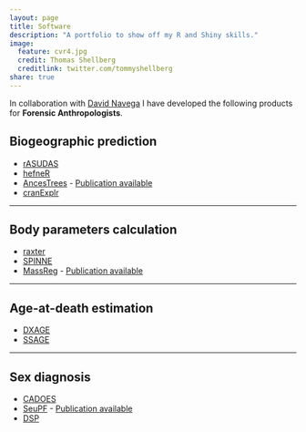 ```yaml
---
layout: page
title: Software
description: "A portfolio to show off my R and Shiny skills."
image:
  feature: cvr4.jpg
  credit: Thomas Shellberg
  creditlink: twitter.com/tommyshellberg
share: true
---
```


In collaboration with <a href = "https://github.com/dsnavega/" target = "_blank">David Navega</a> I have developed the following products for **Forensic Anthropologists**.

## Biogeographic prediction

* <a href="http://osteomics.com/rASUDAS" target = "_blank">rASUDAS</a>
* <a href="http://osteomics.com/hefneR" target = "_blank">hefneR</a>
* <a href="http://osteomics.com/AncesTrees" target = "_blank">AncesTrees</a> - <a href = "https://www.ncbi.nlm.nih.gov/pubmed/25053239" target = "_blank">Publication available</a>
* <a href="http://osteomics.com/cranExplr" target = "_blank">cranExplr</a>

---

## Body parameters calculation

* <a href="http://osteomics.com/raxter" target = "_blank">raxter</a>
* <a href="http://osteomics.com/SPINNE" target = "_blank">SPINNE</a>
* <a href="http://osteomics.com/MassReg" target = "_blank">MassReg</a> - <a href = "http://onlinelibrary.wiley.com/doi/10.1002/ajpa.22979/abstract" target = "_blank">Publication available</a>

___

## Age-at-death estimation

* <a href="http://osteomics.com/DXAGE" target = "_blank">DXAGE</a>
* <a href="http://osteomics.com/SSAGE" target = "_blank">SSAGE</a>

___

## Sex diagnosis

* <a href="http://osteomics.com/CADOES" target = "_blank">CADOES</a>
* <a href="http://osteomics.com/SeuPF" target = "_blank">SeuPF</a> - <a href = "http://www.ncbi.nlm.nih.gov/pubmed/27373600" target = "_blank">Publication available</a>
* <a href="http://osteomics.com/DSP" target = "_blank">DSP</a>


